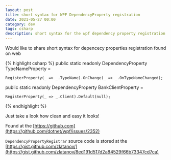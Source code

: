 ```yaml
---
layout: post
title: short syntax for WPF DependencyProperty registration
date: 2021-05-27 00:00 
category: dev
tags: csharp
description: short syntax for the wpf dependency property registration RegisterProperty
---
```


Would like to share short syntax for depencecy properties registration found on web

{% highlight csharp %}
public static readonly DependencyProperty TypeNameProperty = 
	
	RegisterProperty(_ => _.TypeName).OnChange(_ => _.OnTypeNameChanged);



public static readonly DependencyProperty BankClientProperty = 
	
	RegisterProperty(_ => _.Client).Default(null);
{% endhighlight %}

Just take a look how clean and easy it looks!

Found at the 
[https://github.com](https://github.com/dotnet/wpf/issues/2352)

`DependencyPropertyRegistrar` source code is stored at the 
[https://gist.github.com/zlatanov/](https://gist.github.com/zlatanov/8ed191d517d2a84529f66b73347cd7ca)

